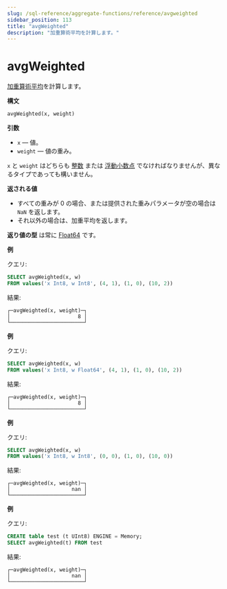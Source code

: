 ```yaml
---
slug: /sql-reference/aggregate-functions/reference/avgweighted
sidebar_position: 113
title: "avgWeighted"
description: "加重算術平均を計算します。"
---
```



# avgWeighted

[加重算術平均](https://en.wikipedia.org/wiki/Weighted_arithmetic_mean)を計算します。

**構文**

``` sql
avgWeighted(x, weight)
```

**引数**

- `x` — 値。
- `weight` — 値の重み。

`x` と `weight` はどちらも
[整数](../../../sql-reference/data-types/int-uint.md) または [浮動小数点](../../../sql-reference/data-types/float.md) でなければなりませんが、異なるタイプであっても構いません。

**返される値**

- すべての重みが 0 の場合、または提供された重みパラメータが空の場合は `NaN` を返します。
- それ以外の場合は、加重平均を返します。

**返り値の型** は常に [Float64](../../../sql-reference/data-types/float.md) です。

**例**

クエリ:

``` sql
SELECT avgWeighted(x, w)
FROM values('x Int8, w Int8', (4, 1), (1, 0), (10, 2))
```

結果:

``` text
┌─avgWeighted(x, weight)─┐
│                      8 │
└────────────────────────┘
```

**例**

クエリ:

``` sql
SELECT avgWeighted(x, w)
FROM values('x Int8, w Float64', (4, 1), (1, 0), (10, 2))
```

結果:

``` text
┌─avgWeighted(x, weight)─┐
│                      8 │
└────────────────────────┘
```

**例**

クエリ:

``` sql
SELECT avgWeighted(x, w)
FROM values('x Int8, w Int8', (0, 0), (1, 0), (10, 0))
```

結果:

``` text
┌─avgWeighted(x, weight)─┐
│                    nan │
└────────────────────────┘
```

**例**

クエリ:

``` sql
CREATE table test (t UInt8) ENGINE = Memory;
SELECT avgWeighted(t) FROM test
```

結果:

``` text
┌─avgWeighted(x, weight)─┐
│                    nan │
└────────────────────────┘
```

